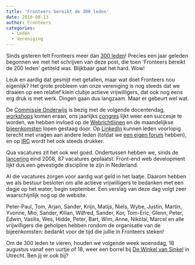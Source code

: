 ```yaml
---
title: 'Fronteers bereikt de 300 leden'
date: 2010-08-13
author: Fronteers
categories:
  - Leden
  - Vereniging
---
```


Sinds gisteren telt Fronteers meer dan [300 leden](/leden)! Precies een jaar geleden begonnen we met het schrijven van deze post, die toen 'Fronteers bereikt de 200 leden' getiteld was. Blijkbaar gaat het hard. Wow!

Leuk en aardig dat gesmijt met getallen, maar wat doet Fronteers nou eigenlijk? Het grote probleem van onze vereniging is nog steeds dat we draaien op een relatief klein clubje actieve vrijwilligers, dat ook nog eens erg druk is met werk. Dingen gaan dus langzaam. Maar er gebeurt wel wat.

De [Commissie Onderwijs](/vereniging/commissies/onderwijs) is bezig met de volgende docentendag, [workshops](/vereniging/commissies/workshops) komen eraan, ons jaarlijks [congres](/vereniging/commissies/congres) lijkt weer een succesje te worden, we hebben invloed op de [Webrichtlijnen](/vereniging/commissies/webrichtlijnen) en de maandelijkse [bijeenkomsten](/bijeenkomsten) lopen gestaag door. Op [LinkedIn](http://www.linkedin.com/groups?gid=38840) kunnen leden voorlopig terecht met vragen aan andere leden (totdat we [een eigen forum](/vereniging/commissies/online-community) hebben), en op [IRC](http://webchat.freenode.net/?channels=fronteers) wordt het ook steeds drukker.

Qua vacatures zit het ook wel goed. Ondertussen hebben we, sinds de [lancering](/blog/2008/11/lancering-vacaturebank) eind 2008, 87 vacatures geplaatst. Front-end web development lijkt dus een gevestigde discipline te zijn in Nederland.

Al die vacatures zorgen voor aardig wat geld in het laatje. Daarom hebben we als bestuur besloten om alle actieve vrijwilligers te bedanken met een dagje op het water, begin september. Een verslag van deze dag volgt zeer waarschijnlijk nog op de website.

Peter-Paul, Tom, Arjan, Sander, Krijn, Matijs, Niels, Wybe, Justin, Martin, Yvonne, Mio, Sander, Kilian, Wilfred, Sander, Kor, Tom-Eric, Glenn, Peter, Edwin, Vasilis, Wes, Hidde, Peter, Bart, Wim, Anne, Nikolai, Marcel en alle vrijwilligers die geholpen hebben rondom de organisatie van de bijeenkomsten: bedankt voor de tijd die jullie in Fronteers steken!

Om de 300 leden te vieren, houden we volgende week woensdag, 18 augustus vanaf een uurtje of 18, weer een borrel bij [De Winkel van Sinkel](http://maps.google.nl/maps?f=q&source=s_q&hl=nl&geocode=&q=winkel+van+sinkel+utrecht&sll=52.469397,5.509644&sspn=3.654648,9.766846&ie=UTF8&hq=Winkel+van+Sinkel&hnear=Winkel+van+Sinkel,+3512+Utrecht&ll=52.095486,5.118599&spn=0.027472,0.076303&z=14&iwloc=A) in Utrecht. Ben jij er ook bij?
